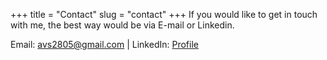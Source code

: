 +++
title = "Contact"
slug = "contact"
+++
If you would like to get in touch with me, the best way would be via E-mail or Linkedin.

Email: avs2805@gmail.com | LinkedIn: [Profile](https://www.linkedin.com/in/avinsh/) 